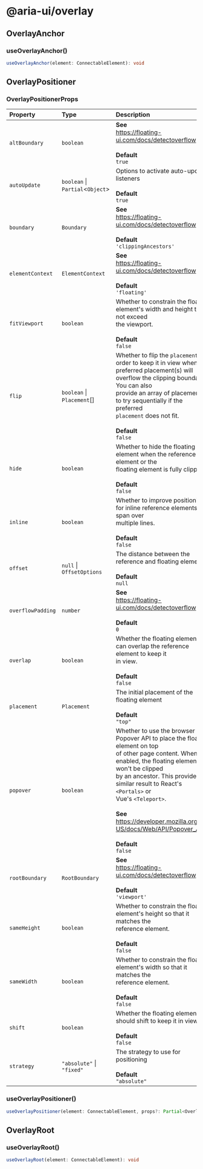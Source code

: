 # @aria-ui/overlay

## OverlayAnchor

### useOverlayAnchor()

```ts
useOverlayAnchor(element: ConnectableElement): void
```

## OverlayPositioner

### OverlayPositionerProps

<!-- prettier-ignore-start -->

| Property | Type | Description |
| :------ | :------ | :------ |
| `altBoundary` | `boolean` | **See**<br />https://floating-ui.com/docs/detectoverflow<br /><br />**Default**<br />` true ` |
| `autoUpdate` | `boolean` \| `Partial`\<`Object`\> | Options to activate auto-update listeners<br /><br />**Default**<br />` true ` |
| `boundary` | `Boundary` | **See**<br />https://floating-ui.com/docs/detectoverflow<br /><br />**Default**<br />` 'clippingAncestors' ` |
| `elementContext` | `ElementContext` | **See**<br />https://floating-ui.com/docs/detectoverflow<br /><br />**Default**<br />` 'floating' ` |
| `fitViewport` | `boolean` | Whether to constrain the floating element's width and height to not exceed<br />the viewport.<br /><br />**Default**<br />` false ` |
| `flip` | `boolean` \| `Placement`[] | Whether to flip the `placement` in order to keep it in view when the<br />preferred placement(s) will overflow the clipping boundary. You can also<br />provide an array of placements to try sequentially if the preferred<br />`placement` does not fit.<br /><br />**Default**<br />` false ` |
| `hide` | `boolean` | Whether to hide the floating element when the reference element or the<br />floating element is fully clipped.<br /><br />**Default**<br />` false ` |
| `inline` | `boolean` | Whether to improve positioning for inline reference elements that span over<br />multiple lines.<br /><br />**Default**<br />` false ` |
| `offset` | `null` \| `OffsetOptions` | The distance between the reference and floating element.<br /><br />**Default**<br />` null ` |
| `overflowPadding` | `number` | **See**<br />https://floating-ui.com/docs/detectoverflow<br /><br />**Default**<br />` 0 ` |
| `overlap` | `boolean` | Whether the floating element can overlap the reference element to keep it<br />in view.<br /><br />**Default**<br />` false ` |
| `placement` | `Placement` | The initial placement of the floating element<br /><br />**Default**<br />` "top" ` |
| `popover` | `boolean` | Whether to use the browser Popover API to place the floating element on top<br />of other page content. When enabled, the floating element won't be clipped<br />by an ancestor. This provides a similar result to React's `<Portals>` or<br />Vue's `<Teleport>`.<br /><br />**See**<br />https://developer.mozilla.org/en-US/docs/Web/API/Popover_API<br /><br />**Default**<br />` false ` |
| `rootBoundary` | `RootBoundary` | **See**<br />https://floating-ui.com/docs/detectoverflow<br /><br />**Default**<br />` 'viewport' ` |
| `sameHeight` | `boolean` | Whether to constrain the floating element's height so that it matches the<br />reference element.<br /><br />**Default**<br />` false ` |
| `sameWidth` | `boolean` | Whether to constrain the floating element's width so that it matches the<br />reference element.<br /><br />**Default**<br />` false ` |
| `shift` | `boolean` | Whether the floating element should shift to keep it in view.<br /><br />**Default**<br />` false ` |
| `strategy` | `"absolute"` \| `"fixed"` | The strategy to use for positioning<br /><br />**Default**<br />` "absolute" ` |

<!-- prettier-ignore-end -->

### useOverlayPositioner()

```ts
useOverlayPositioner(element: ConnectableElement, props?: Partial<OverlayPositionerProps>): SingalState<Readonly<OverlayPositionerProps>>
```

## OverlayRoot

### useOverlayRoot()

```ts
useOverlayRoot(element: ConnectableElement): void
```
